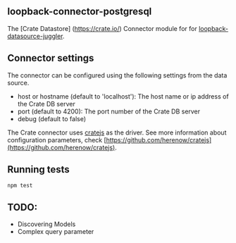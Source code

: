 ## loopback-connector-postgresql

The [Crate Datastore] (https://crate.io/) Connector module for for [loopback-datasource-juggler](http://docs.strongloop.com/loopback-datasource-juggler/).

## Connector settings

The connector can be configured using the following settings from the data source.
* host or hostname (default to 'localhost'): The host name or ip address of the Crate DB server
* port (default to 4200): The port number of the Crate DB server
* debug (default to false)

The Crate connector uses [cratejs](https://github.com/brianc/node-postgres) as the driver. See more
information about configuration parameters, check [https://github.com/herenow/cratejs](https://github.com/herenow/cratejs).


## Running tests

    npm test


## TODO:
 - Discovering Models
 - Complex query parameter
